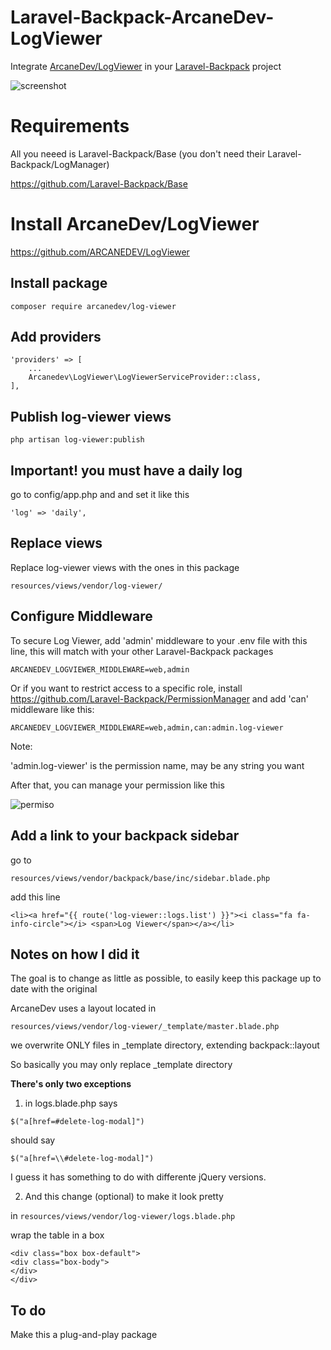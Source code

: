 # Laravel-Backpack-ArcaneDev-LogViewer

Integrate [ArcaneDev/LogViewer](https://github.com/ARCANEDEV/LogViewer) in your [Laravel-Backpack](https://github.com/Laravel-Backpack/Base) project

![screenshot](https://user-images.githubusercontent.com/4065733/29937863-8b9bee30-8e4c-11e7-958f-534896cc230f.png)

# Requirements

All you neeed is Laravel-Backpack/Base (you don't need their Laravel-Backpack/LogManager)

https://github.com/Laravel-Backpack/Base

# Install ArcaneDev/LogViewer

https://github.com/ARCANEDEV/LogViewer

## Install package

	composer require arcanedev/log-viewer

## Add providers

	'providers' => [
	    ...
	    Arcanedev\LogViewer\LogViewerServiceProvider::class,
	],

## Publish log-viewer views

	php artisan log-viewer:publish

## Important! you must have a daily log

go to config/app.php and and set it like this

	'log' => 'daily',


## Replace views

Replace log-viewer views with the ones in this package

	resources/views/vendor/log-viewer/

## Configure Middleware

To secure Log Viewer, add 'admin' middleware to your .env file with this line, this will match with your other Laravel-Backpack packages

	ARCANEDEV_LOGVIEWER_MIDDLEWARE=web,admin

Or if you want to restrict access to a specific role, install https://github.com/Laravel-Backpack/PermissionManager 
and add 'can' middleware like this:

	ARCANEDEV_LOGVIEWER_MIDDLEWARE=web,admin,can:admin.log-viewer

Note: 

'admin.log-viewer' is the permission name, may be any string you want

After that, you can manage your permission like this

![permiso](https://user-images.githubusercontent.com/4065733/30277684-2cfed146-96ce-11e7-9ed6-27f71efb0757.png)




## Add a link to your backpack sidebar

go to 

	resources/views/vendor/backpack/base/inc/sidebar.blade.php

add this line 

	<li><a href="{{ route('log-viewer::logs.list') }}"><i class="fa fa-info-circle"></i> <span>Log Viewer</span></a></li>

## Notes on how I did it 

The goal is to change as little as possible, to easily keep this package up to date with the original

ArcaneDev uses a layout located in 

	resources/views/vendor/log-viewer/_template/master.blade.php

we overwrite ONLY files in _template directory, extending backpack::layout

So basically you may only replace _template directory

**There's only two exceptions**

1) in logs.blade.php says

```$("a[href=#delete-log-modal]")```

should say

```$("a[href=\\#delete-log-modal]")```

I guess it has something to do with differente jQuery versions.

2) And this change (optional) to make it look pretty

in ```resources/views/vendor/log-viewer/logs.blade.php```

wrap the table in a box 

	<div class="box box-default">
	<div class="box-body">
	</div>
	</div>
	

## To do

Make this a plug-and-play package